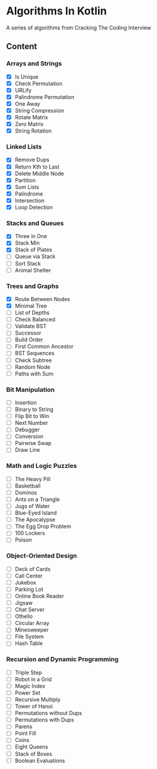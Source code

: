 # Algorithms In Kotlin
A series of algorithms from Cracking The Coding Interview

## Content
### Arrays and Strings
- [X] Is Unique
- [X] Check Permutation
- [X] URLify
- [X] Palindrome Permutation
- [X] One Away
- [X] String Compression
- [X] Rotate Matrix
- [X] Zero Matrix
- [X] String Rotation

### Linked Lists
- [X] Remove Dups
- [X] Return Kth to Last
- [X] Delete Middle Node
- [X] Partition
- [X] Sum Lists
- [X] Palindrome
- [X] Intersection
- [X] Loop Detection

### Stacks and Queues
- [X] Three in One
- [X] Stack Min
- [X] Stack of Plates
- [ ] Queue via Stack
- [ ] Sort Stack
- [ ] Animal Shelter

### Trees and Graphs
- [X] Route Between Nodes
- [X] Minimal Tree
- [ ] List of Depths
- [ ] Check Balanced
- [ ] Validate BST
- [ ] Successor
- [ ] Build Order
- [ ] First Common Ancestor
- [ ] BST Sequences
- [ ] Check Subtree
- [ ] Random Node
- [ ] Paths with Sum

### Bit Manipulation
- [ ] Insertion
- [ ] Binary to String
- [ ] Flip Bit to Win
- [ ] Next Number
- [ ] Debugger
- [ ] Conversion
- [ ] Pairwise Swap
- [ ] Draw Line

### Math and Logic Puzzles
- [ ] The Heavy Pill
- [ ] Basketball
- [ ] Dominos
- [ ] Ants on a Triangle
- [ ] Jugs of Water
- [ ] Blue-Eyed Island
- [ ] The Apocalypse
- [ ] The Egg Drop Problem
- [ ] 100 Lockers
- [ ] Poison

### Object-Oriented Design
- [ ] Deck of Cards
- [ ] Call Center
- [ ] Jukebox
- [ ] Parking Lot
- [ ] Online Book Reader
- [ ] Jigsaw 
- [ ] Chat Server
- [ ] Othello
- [ ] Circular Array
- [ ] Minesweeper
- [ ] File System
- [ ] Hash Table

### Recursion and Dynamic Programming
- [ ] Triple Step
- [ ] Robot in a Grid
- [ ] Magic Index
- [ ] Power Set
- [ ] Recursive Multiply
- [ ] Tower of Hanoi
- [ ] Permutations without Dups
- [ ] Permutations with Dups
- [ ] Parens
- [ ] Point Fill
- [ ] Coins
- [ ] Eight Queens
- [ ] Stack of Boxes
- [ ] Boolean Evaluations
